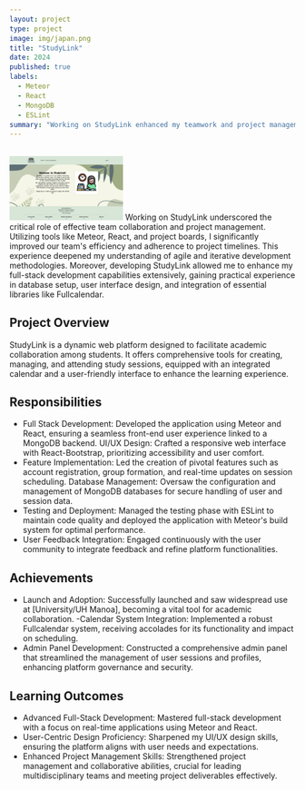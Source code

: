 ```yaml
---
layout: project
type: project
image: img/japan.png
title: "StudyLink"
date: 2024
published: true
labels:
  - Meteor
  - React
  - MongoDB
  - ESLint
summary: "Working on StudyLink enhanced my teamwork and project management abilities, boosting efficiency and timeline adherence with tools like Meteor, React, and project boards."
---
```


<br />
<img width="200px" class="img-fluid mb-3" src="../img/LandingPage.png">  
Working on StudyLink underscored the critical role of effective team collaboration and project management. Utilizing tools like Meteor, React, and project boards, I significantly improved our team's efficiency and adherence to project timelines. This experience deepened my understanding of agile and iterative development methodologies. Moreover, developing StudyLink allowed me to enhance my full-stack development capabilities extensively, gaining practical experience in database setup, user interface design, and integration of essential libraries like Fullcalendar.

## Project Overview
StudyLink is a dynamic web platform designed to facilitate academic collaboration among students. It offers comprehensive tools for creating, managing, and attending study sessions, equipped with an integrated calendar and a user-friendly interface to enhance the learning experience.

## Responsibilities
- Full Stack Development: Developed the application using Meteor and React, ensuring a seamless front-end user experience linked to a MongoDB backend.
UI/UX Design: Crafted a responsive web interface with React-Bootstrap, prioritizing accessibility and user comfort.
- Feature Implementation: Led the creation of pivotal features such as account registration, group formation, and real-time updates on session scheduling.
Database Management: Oversaw the configuration and management of MongoDB databases for secure handling of user and session data.
- Testing and Deployment: Managed the testing phase with ESLint to maintain code quality and deployed the application with Meteor's build system for optimal performance.
- User Feedback Integration: Engaged continuously with the user community to integrate feedback and refine platform functionalities.

## Achievements
- Launch and Adoption: Successfully launched and saw widespread use at [University/UH Manoa], becoming a vital tool for academic collaboration.
-Calendar System Integration: Implemented a robust Fullcalendar system, receiving accolades for its functionality and impact on scheduling.
- Admin Panel Development: Constructed a comprehensive admin panel that streamlined the management of user sessions and profiles, enhancing platform governance and security.

## Learning Outcomes
- Advanced Full-Stack Development: Mastered full-stack development with a focus on real-time applications using Meteor and React.
- User-Centric Design Proficiency: Sharpened my UI/UX design skills, ensuring the platform aligns with user needs and expectations.
- Enhanced Project Management Skills: Strengthened project management and collaborative abilities, crucial for leading multidisciplinary teams and meeting project deliverables effectively.

